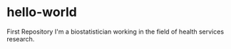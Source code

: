 # hello-world
First Repository
I'm a biostatistician working in the field of health services research.
